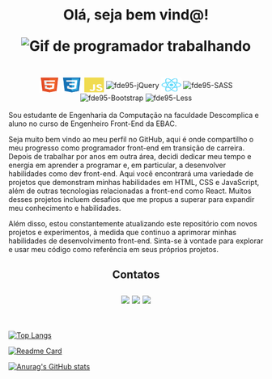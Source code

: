 <h1 align="center"> 
  Olá, seja bem vind@! 

  <p><img alt="Gif de programador trabalhando" height="300" width="300" src="https://media.giphy.com/media/bGgsc5mWoryfgKBx1u/giphy.gif"></p>
</h1>
<div style="display: inline_block"><br>
  <div align="center">
  <img align="center" alt="fde95-HTML" height="30" width="40" src="https://raw.githubusercontent.com/devicons/devicon/master/icons/html5/html5-original.svg">
  <img align="center" alt="fde95-CSS" height="30" width="40" src="https://raw.githubusercontent.com/devicons/devicon/master/icons/css3/css3-original.svg">
  <img align="center" alt="fde95-Js" height="30" width="40" src="https://raw.githubusercontent.com/devicons/devicon/master/icons/javascript/javascript-plain.svg">
  <img align="center" alt="fde95-jQuery" height="30" width="40" src="https://cdn.jsdelivr.net/gh/devicons/devicon/icons/jquery/jquery-original.svg">
  <img align="center" alt="fde95-React" height="30" width="40" src="https://raw.githubusercontent.com/devicons/devicon/master/icons/react/react-original.svg">
  <img align="center" alt="fde95-SASS" height="30" width="40" src="https://cdn.jsdelivr.net/gh/devicons/devicon/icons/sass/sass-original.svg">
  <img align="center" alt="fde95-Bootstrap" height="30" width="40" src="https://cdn.jsdelivr.net/gh/devicons/devicon/icons/bootstrap/bootstrap-original.svg">
  <img align="center" alt="fde95-Less" height="40" width="40" src="https://cdn.jsdelivr.net/gh/devicons/devicon/icons/less/less-plain-wordmark.svg">
</div>
<br>
Sou estudante de Engenharia da Computação na faculdade Descomplica e aluno no curso de Engenheiro Front-End da EBAC.

Seja muito bem vindo ao meu perfil no GitHub, aqui é onde compartilho o meu progresso como programador front-end em transição de carreira. 
Depois de trabalhar por anos em outra área, decidi dedicar meu tempo e energia em aprender a programar e, em particular, a desenvolver habilidades como dev front-end.
Aqui você encontrará uma variedade de projetos que demonstram minhas habilidades em HTML, CSS e JavaScript, além de outras tecnologias relacionadas a front-end como React. Muitos desses projetos incluem desafios que me propus a superar para expandir meu conhecimento e habilidades.

Além disso, estou constantemente atualizando este repositório com novos projetos e experimentos, à medida que continuo a aprimorar minhas habilidades de desenvolvimento front-end. Sinta-se à vontade para explorar e usar meu código como referência em seus próprios projetos.


<h2 align="center">
  <b>Contatos</b>
  <br></br>
      <div style="display: inline_block">
      <a href="https://instagram.com/fde.95" target="_blank"><img src="https://img.shields.io/badge/Instagram-E4405F?style=for-the-badge&logo=instagram&logoColor=white" target="_blank"></a>
      <a href = "mailto:fdespinoza95@gmail.com"><img src="https://img.shields.io/badge/Gmail-D14836?style=for-the-badge&logo=gmail&logoColor=white" target="_blank"></a>
      <a href="https://www.linkedin.com/in/fde95" target="_blank"><img src="https://img.shields.io/badge/LinkedIn-0077B5?style=for-the-badge&logo=linkedin&logoColor=white" target="_blank"></a>
</h2>

<br>

  [![Top Langs](https://github-readme-stats.vercel.app/api/top-langs/?username=fde95&theme=dark&layout=compact)](https://github.com/anuraghazra/github-readme-stats)

  [![Readme Card](https://github-readme-stats.vercel.app/api/pin/?username=fde95&repo=curso-ebac-frontend&theme=dark)](https://github.com/anuraghazra/github-readme-stats)
  
  [![Anurag's GitHub stats](https://github-readme-stats.vercel.app/api?username=fde95&show_icons=true&theme=dark)](https://github.com/anuraghazra/github-readme-stats)

  
